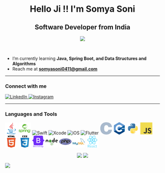 <h1 align="center">Hello Ji !! I'm Somya Soni </h1>
<h2 align="center">Software Developer from India</h2>
<p align="center">
  <img src="https://user-images.githubusercontent.com/74038190/225813708-98b745f2-7d22-48cf-9150-083f1b00d6c9.gif" width="1000">
</p>
<br>

-  I’m currently learning **Java, Spring Boot, and Data Structures and Algorithms**
-  Reach me at **somyasoni0411@gmail.com**

---

<h3>Connect with me</h3>
<p>
  <a href="https://www.linkedin.com/in/somya-soni-29100411e" target="_blank">
    <img src="https://raw.githubusercontent.com/rahuldkjain/github-profile-readme-generator/master/src/images/icons/Social/linked-in-alt.svg" alt="LinkedIn" width="30" height="30"/>
  </a>
  <a href="https://instagram.com/somyasoni0411" target="_blank">
    <img src="https://raw.githubusercontent.com/rahuldkjain/github-profile-readme-generator/master/src/images/icons/Social/instagram.svg" alt="Instagram" width="30" height="30"/>
  </a>
</p>

---

<h3> Languages and Tools</h3>
<p>
  <!-- Mobile Dev -->
  <img src="https://raw.githubusercontent.com/devicons/devicon/master/icons/java/java-original.svg" alt="Java" width="40" height="40"/>
  <img src="https://raw.githubusercontent.com/devicons/devicon/master/icons/spring/spring-original-wordmark.svg" alt="Spring Boot" width="40" height="40"/>
  <img src="https://img.icons8.com/color/48/000000/swift.png" alt="Swift" width="40" height="40"/>
  <img src="https://developer.apple.com/assets/elements/icons/xcode/xcode-128x128_2x.png" alt="Xcode" width="40" height="40"/>
  <img src="https://img.icons8.com/ios-filled/50/000000/mac-os.png" alt="iOS" width="40" height="40"/>
  <img src="https://www.vectorlogo.zone/logos/flutterio/flutterio-icon.svg" alt="Flutter" width="40" height="40"/>

  <!-- Programming Languages -->
  <img src="https://raw.githubusercontent.com/devicons/devicon/master/icons/c/c-original.svg" alt="C" width="40" height="40"/>
  <img src="https://raw.githubusercontent.com/devicons/devicon/master/icons/cplusplus/cplusplus-original.svg" alt="C++" width="40" height="40"/>
  
  <img src="https://raw.githubusercontent.com/devicons/devicon/master/icons/python/python-original.svg" alt="Python" width="40" height="40"/>
  <img src="https://raw.githubusercontent.com/devicons/devicon/master/icons/javascript/javascript-original.svg" alt="JavaScript" width="40" height="40"/>

  <!-- Web Dev -->
  <img src="https://raw.githubusercontent.com/devicons/devicon/master/icons/html5/html5-original-wordmark.svg" alt="HTML5" width="40" height="40"/>
  <img src="https://raw.githubusercontent.com/devicons/devicon/master/icons/css3/css3-original-wordmark.svg" alt="CSS3" width="40" height="40"/>
  <img src="https://raw.githubusercontent.com/devicons/devicon/master/icons/bootstrap/bootstrap-plain-wordmark.svg" alt="Bootstrap" width="40" height="40"/>

  <!-- Backend -->
  <img src="https://raw.githubusercontent.com/devicons/devicon/master/icons/nodejs/nodejs-original-wordmark.svg" alt="Node.js" width="40" height="40"/>
  <img src="https://raw.githubusercontent.com/devicons/devicon/master/icons/php/php-original.svg" alt="PHP" width="40" height="40"/>
  <img src="https://raw.githubusercontent.com/devicons/devicon/master/icons/mysql/mysql-original-wordmark.svg" alt="MySQL" width="40" height="40"/>

  <!-- Frameworks -->
  <img src="https://raw.githubusercontent.com/devicons/devicon/master/icons/react/react-original-wordmark.svg" alt="React" width="40" height="40"/>

  
</p>

<p align="center">
  <img src="https://github-readme-stats.vercel.app/api?username=SONISOMYA&show_icons=true&theme=default" height="170px" />
  <img src="https://github-readme-stats.vercel.app/api/top-langs/?username=SONISOMYA&layout=compact&theme=default" height="170px"/>
</p>



![](https://komarev.com/ghpvc/?username=SONISOMYA&color=ff69b4)



